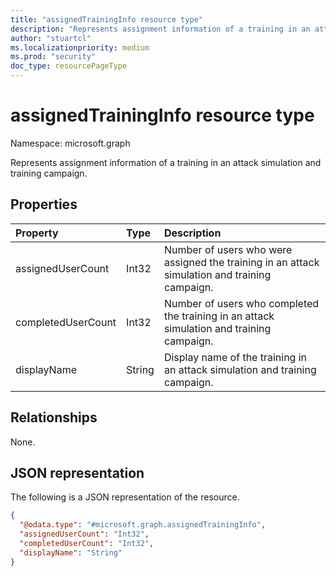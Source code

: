 ```yaml
---
title: "assignedTrainingInfo resource type"
description: "Represents assignment information of a training in an attack simulation and training campaign."
author: "stuartcl"
ms.localizationpriority: medium
ms.prod: "security"
doc_type: resourcePageType
---
```


# assignedTrainingInfo resource type

Namespace: microsoft.graph

Represents assignment information of a training in an attack simulation and training campaign.

## Properties
|Property|Type|Description|
|:---|:---|:---|
|assignedUserCount|Int32|Number of users who were assigned the training in an attack simulation and training campaign.|
|completedUserCount|Int32|Number of users who completed the training in an attack simulation and training campaign.|
|displayName|String|Display name of the training in an attack simulation and training campaign.|

## Relationships
None.

## JSON representation
The following is a JSON representation of the resource.
<!-- {
  "blockType": "resource",
  "@odata.type": "microsoft.graph.assignedTrainingInfo"
}
-->
``` json
{
  "@odata.type": "#microsoft.graph.assignedTrainingInfo",
  "assignedUserCount": "Int32",
  "completedUserCount": "Int32",
  "displayName": "String"
}
```
